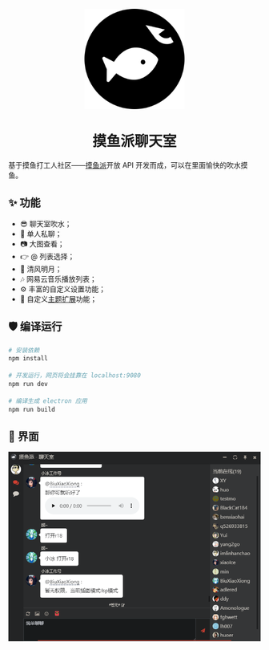 <p align="center">
  <a href="https://fishpi.cn">
    <img width="200" src="./build/icons/256x256.png">
  </a>
</p>

<h1 align="center">摸鱼派聊天室</h1>

基于摸鱼打工人社区——[摸鱼派](https://fishpi.cn)开放 API 开发而成，可以在里面愉快的吹水摸鱼。

## ✨ 功能

- 😎 聊天室吹水；
- 💬 单人私聊；
- 📷 大图查看；
- 👉 @ 列表选择；
- 🍃 清风明月；
- 🎶 网易云音乐播放列表；
- ⚙️ 丰富的自定义设置功能；
- 🧩 自定义[主题扩展](./Extension.md)功能；

## 🛡 编译运行

``` bash
# 安装依赖
npm install

# 开发运行，网页将会挂靠在 localhost:9080
npm run dev

# 编译生成 electron 应用
npm run build

```

## 👀 界面

![picture 1](/static/images/preview.png)  
